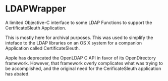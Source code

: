 # LDAPWrapper
A limited Objective-C interface to some LDAP Functions to support the CertificateSleuth Application.

This is mostly here for archival purposes. This was used to simplify the inteface to the LDAP libraries on an OS X system for a companion Application called CertificateSleuth. 

Apple has deprecated the OpenLDAP C API in favor of its OpenDirectory framework. However, that framework overly complicates what was trying to be accomplished, and the original need for the CerificateSleuth application has abated.
